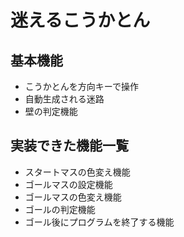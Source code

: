 # 迷えるこうかとん<br>
## 基本機能
* こうかとんを方向キーで操作
* 自動生成される迷路
* 壁の判定機能
 
## 実装できた機能一覧<br>
* スタートマスの色変え機能<br>
* ゴールマスの設定機能<br>
* ゴールマスの色変え機能<br>
* ゴールの判定機能<br>
* ゴール後にプログラムを終了する機能<br>
